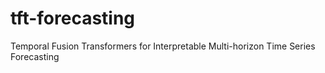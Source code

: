 # tft-forecasting
Temporal Fusion Transformers for Interpretable Multi-horizon Time Series Forecasting
